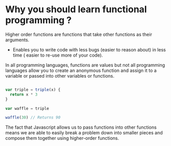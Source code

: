 # Why you should learn functional programming ?

Higher order functions are functions that take other functions as their arguments.

- Enables you to write code with less bugs (easier to reason about) in less time ( easier to re-use more of your code).

In all programming languages, functions are values but not all programming languages allow you to create an anonymous function and assign it to a variable or passed into other variables or functions.

```js

var triple = triple(x) {
  return x * 3
}

var waffle = triple

waffle(30) // Returns 90
```
The fact that Javascript allows us to pass functions into other functions means we are able to easily break a problem down into smaller pieces and compose them together using higher-order functions.
